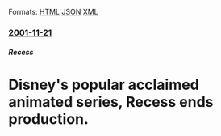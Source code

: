 
Formats: [HTML](/news/2001/11/21/disney-s-popular-acclaimed-animated-series-recess-ends-production.html)  [JSON](/news/2001/11/21/disney-s-popular-acclaimed-animated-series-recess-ends-production.json)  [XML](/news/2001/11/21/disney-s-popular-acclaimed-animated-series-recess-ends-production.xml)  

### [2001-11-21](/news/2001/11/21/index.md)

##### Recess
#  Disney's popular acclaimed animated series, Recess ends production.



